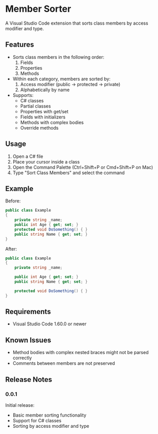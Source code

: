 # Member Sorter

A Visual Studio Code extension that sorts class members by access modifier and type.

## Features

- Sorts class members in the following order:
  1. Fields
  2. Properties
  3. Methods
- Within each category, members are sorted by:
  1. Access modifier (public → protected → private)
  2. Alphabetically by name
- Supports:
  - C# classes
  - Partial classes
  - Properties with get/set
  - Fields with initializers
  - Methods with complex bodies
  - Override methods

## Usage

1. Open a C# file
2. Place your cursor inside a class
3. Open the Command Palette (Ctrl+Shift+P or Cmd+Shift+P on Mac)
4. Type "Sort Class Members" and select the command

## Example

Before:

```csharp
public class Example
{
    private string _name;
    public int Age { get; set; }
    protected void DoSomething() { }
    public string Name { get; set; }
}
```

After:

```csharp
public class Example
{
    private string _name;

    public int Age { get; set; }
    public string Name { get; set; }

    protected void DoSomething() { }
}
```

## Requirements

- Visual Studio Code 1.60.0 or newer

## Known Issues

- Method bodies with complex nested braces might not be parsed correctly
- Comments between members are not preserved

## Release Notes

### 0.0.1

Initial release:
- Basic member sorting functionality
- Support for C# classes
- Sorting by access modifier and type
